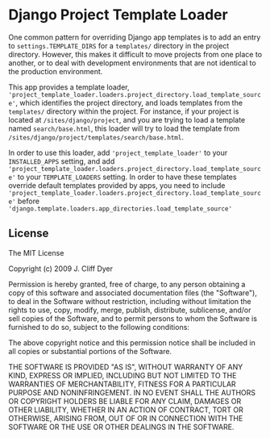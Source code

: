Django Project Template Loader
==============================

One common pattern for overriding Django app templates is to add an entry to
`settings.TEMPLATE_DIRS` for a `templates/` directory in the project
directory.  However, this makes it difficult to move projects from one place
to another, or to deal with development environments that are not identical to
the production environment.

This app provides a template loader, 
`'project_template_loader.loaders.project_directory.load_template_source'`, 
which identifies the project directory, and loads templates from the 
`templates/` directory within the project.  For instance, if your project is 
located at `/sites/django/project`, and you are trying to load a template 
named `search/base.html`, this loader will try to load the template from 
`/sites/django/project/templates/search/base.html`.  

In order to use this loader, add `'project_template_loader'` to your 
`INSTALLED_APPS` setting, and add `'project_template_loader.loaders.project_directory.load_template_source'` to your `TEMPLATE_LOADERS` setting.
In order to have these templates override default templates provided by apps,
you need to include `'project_template_loader.loaders.project_directory.load_template_source'` before `'django.template.loaders.app_directories.load_template_source'`

## License ##

The MIT License

Copyright (c) 2009 J. Cliff Dyer

Permission is hereby granted, free of charge, to any person obtaining a copy
of this software and associated documentation files (the "Software"), to deal
in the Software without restriction, including without limitation the rights
to use, copy, modify, merge, publish, distribute, sublicense, and/or sell
copies of the Software, and to permit persons to whom the Software is
furnished to do so, subject to the following conditions:

The above copyright notice and this permission notice shall be included in
all copies or substantial portions of the Software.

THE SOFTWARE IS PROVIDED "AS IS", WITHOUT WARRANTY OF ANY KIND, EXPRESS OR
IMPLIED, INCLUDING BUT NOT LIMITED TO THE WARRANTIES OF MERCHANTABILITY,
FITNESS FOR A PARTICULAR PURPOSE AND NONINFRINGEMENT. IN NO EVENT SHALL THE
AUTHORS OR COPYRIGHT HOLDERS BE LIABLE FOR ANY CLAIM, DAMAGES OR OTHER
LIABILITY, WHETHER IN AN ACTION OF CONTRACT, TORT OR OTHERWISE, ARISING FROM,
OUT OF OR IN CONNECTION WITH THE SOFTWARE OR THE USE OR OTHER DEALINGS IN
THE SOFTWARE.
